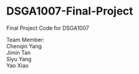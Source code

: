 # DSGA1007-Final-Project
Final Project Code for DSGA1007

Team Member:  
Chenqin Yang  
Jimin Tan  
Siyu Yang  
Yao Xiao  

